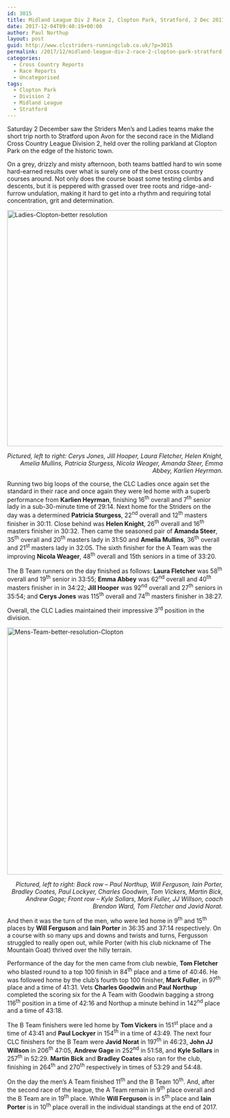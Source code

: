 ```yaml
---
id: 3015
title: Midland League Div 2 Race 2, Clopton Park, Stratford, 2 Dec 2017
date: 2017-12-04T09:40:19+00:00
author: Paul Northup
layout: post
guid: http://www.clcstriders-runningclub.co.uk/?p=3015
permalink: /2017/12/midland-league-div-2-race-2-clopton-park-stratford-2-dec-2017/
categories:
  - Cross Country Reports
  - Race Reports
  - Uncategorised
tags:
  - Clopton Park
  - Division 2
  - Midland League
  - Stratford
---
```

Saturday 2 December saw the Striders Men’s and Ladies teams make the short trip north to Stratford upon Avon for the second race in the Midland Cross Country League Division 2, held over the rolling parkland at Clopton Park on the edge of the historic town.

On a grey, drizzly and misty afternoon, both teams battled hard to win some hard-earned results over what is surely one of the best cross country courses around. Not only does the course boast some testing climbs and descents, but it is peppered with grassed over tree roots and ridge-and-furrow undulation, making it hard to get into a rhythm and requiring total concentration, grit and determination.

[<img class="alignnone wp-image-3017" src="http://www.clcstriders-runningclub.co.uk/wplive/wp-content/uploads/2017/12/Ladies-Clopton-better-resolution.jpg" alt="Ladies-Clopton-better resolution" width="800" height="550" srcset="http://www.clcstriders-runningclub.co.uk/wplive/wp-content/uploads/2017/12/Ladies-Clopton-better-resolution.jpg 960w, http://www.clcstriders-runningclub.co.uk/wplive/wp-content/uploads/2017/12/Ladies-Clopton-better-resolution-300x206.jpg 300w, http://www.clcstriders-runningclub.co.uk/wplive/wp-content/uploads/2017/12/Ladies-Clopton-better-resolution-768x528.jpg 768w" sizes="(max-width: 800px) 100vw, 800px" />](http://www.clcstriders-runningclub.co.uk/wplive/wp-content/uploads/2017/12/Ladies-Clopton-better-resolution.jpg)

<p style="text-align: right;">
  <em>Pictured, left to right: Cerys Jones, Jill Hooper, Laura Fletcher, Helen Knight, Amelia Mullins, Patricia Sturgess, Nicola Weager, Amanda Steer, Emma Abbey, Karlien Heyrman.</em>
</p>

Running two big loops of the course, the CLC Ladies once again set the standard in their race and once again they were led home with a superb performance from **Karlien Heyrman**, finishing 16<sup>th</sup> overall and 7<sup>th</sup> senior lady in a sub-30-minute time of 29:14. Next home for the Striders on the day was a determined **Patricia Sturgess**, 22<sup>nd</sup> overall and 12<sup>th</sup> masters finisher in 30:11. Close behind was **Helen Knight**, 26<sup>th</sup> overall and 16<sup>th</sup> masters finisher in 30:32. Then came the seasoned pair of **Amanda Steer**, 35<sup>th</sup> overall and 20<sup>th</sup> masters lady in 31:50 and **Amelia Mullins**, 36<sup>th</sup> overall and 21<sup>st</sup> masters lady in 32:05. The sixth finisher for the A Team was the improving **Nicola Weager**, 48<sup>th</sup> overall and 15th seniors in a time of 33:20.

The B Team runners on the day finished as follows: **Laura Fletcher** was 58<sup>th</sup> overall and 19<sup>th</sup> senior in 33:55; **Emma Abbey** was 62<sup>nd</sup> overall and 40<sup>th</sup> masters finisher in in 34:22; **Jill Hooper** was 92<sup>nd</sup> overall and 27<sup>th</sup> seniors in 35:54; and **Cerys Jones** was 115<sup>th</sup> overall and 74<sup>th</sup> masters finisher in 38:27.

Overall, the CLC Ladies maintained their impressive 3<sup>rd</sup> position in the division.

[<img class="alignnone wp-image-3018" src="http://www.clcstriders-runningclub.co.uk/wplive/wp-content/uploads/2017/12/Mens-Team-better-resolution-Clopton.jpg" alt="Mens-Team-better-resolution-Clopton" width="800" height="576" srcset="http://www.clcstriders-runningclub.co.uk/wplive/wp-content/uploads/2017/12/Mens-Team-better-resolution-Clopton.jpg 960w, http://www.clcstriders-runningclub.co.uk/wplive/wp-content/uploads/2017/12/Mens-Team-better-resolution-Clopton-300x216.jpg 300w, http://www.clcstriders-runningclub.co.uk/wplive/wp-content/uploads/2017/12/Mens-Team-better-resolution-Clopton-768x553.jpg 768w" sizes="(max-width: 800px) 100vw, 800px" />](http://www.clcstriders-runningclub.co.uk/wplive/wp-content/uploads/2017/12/Mens-Team-better-resolution-Clopton.jpg)

<p style="text-align: right;">
  <em>Pictured, left to right: Back row – Paul Northup, Will Ferguson, Iain Porter, Bradley Coates, Paul Lockyer, Charles Goodwin, Tom Vickers, Martin Bick, Andrew Gage; Front row – Kyle Sollars, Mark Fuller, JJ Willson, coach Brendon Ward, Tom Fletcher and Javid Norat.</em>
</p>

And then it was the turn of the men, who were led home in 9<sup>th</sup> and 15<sup>th</sup> places by **Will Ferguson** and **Iain Porter** in 36:35 and 37:14 respectively. On a course with so many ups and downs and twists and turns, Fergusson struggled to really open out, while Porter (with his club nickname of The Mountain Goat) thrived over the hilly terrain.

Performance of the day for the men came from club newbie, **Tom Fletcher** who blasted round to a top 100 finish in 84<sup>th</sup> place and a time of 40:46. He was followed home by the club’s fourth top 100 finisher, **Mark Fuller**, in 97<sup>th</sup> place and a time of 41:31. Vets **Charles Goodwin** and **Paul Northup** completed the scoring six for the A Team with Goodwin bagging a strong 116<sup>th</sup> position in a time of 42:16 and Northup a minute behind in 142<sup>nd</sup> place and a time of 43:18.

The B Team finishers were led home by **Tom Vickers** in 151<sup>st</sup> place and a time of 43:41 and **Paul Lockyer** in 154<sup>th</sup> in a time of 43:49. The next four CLC finishers for the B Team were **Javid Norat** in 197<sup>th</sup> in 46:23, **John JJ Willson** in 206<sup>th</sup> 47:05, **Andrew Gage** in 252<sup>nd</sup> in 51:58, and **Kyle Sollars** in 257<sup>th</sup> in 52:29. **Martin Bick** and **Bradley Coates** also ran for the club, finishing in 264<sup>th</sup> and 270<sup>th</sup> respectively in times of 53:29 and 54:48.

On the day the men’s A Team finished 11<sup>th</sup> and the B Team 10<sup>th</sup>. And, after the second race of the league, the A Team remain in 9<sup>th</sup> place overall and the B Team are in 19<sup>th</sup> place. While **Will Ferguson** is in 5<sup>th</sup> place and **Iain Porter** is in 10<sup>th</sup> place overall in the individual standings at the end of 2017.